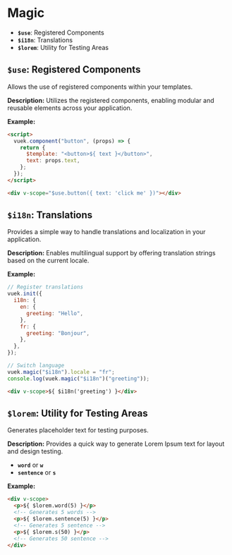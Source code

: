 # Magic

- **`$use`**: Registered Components
- **`$i18n`**: Translations
- **`$lorem`**: Utility for Testing Areas

## **`$use`**: Registered Components

Allows the use of registered components within your templates.

**Description:**
Utilizes the registered components, enabling modular and reusable elements across your application.

**Example:**

```html
<script>
  vuek.component("button", (props) => {
    return {
      $template: "<button>${ text }</button>",
      text: props.text,
    };
  });
</script>

<div v-scope="$use.button({ text: 'click me' })"></div>
```

## **`$i18n`**: Translations

Provides a simple way to handle translations and localization in your application.

**Description:**
Enables multilingual support by offering translation strings based on the current locale.

**Example:**

```js
// Register translations
vuek.init({
  i18n: {
    en: {
      greeting: "Hello",
    },
    fr: {
      greeting: "Bonjour",
    },
  },
});

// Switch language
vuek.magic("$i18n").locale = "fr";
console.log(vuek.magic("$i18n")("greeting"));
```

```html
<div v-scope>${ $i18n('greeting') }</div>
```

## **`$lorem`**: Utility for Testing Areas

Generates placeholder text for testing purposes.

**Description:**
Provides a quick way to generate Lorem Ipsum text for layout and design testing.

- **`word`** or **`w`**
- **`sentence`** or **`s`**

**Example:**

```html
<div v-scope>
  <p>${ $lorem.word(5) }</p>
  <!-- Generates 5 words -->
  <p>${ $lorem.sentence(5) }</p>
  <!-- Generates 5 sentence -->
  <p>${ $lorem.s(50) }</p>
  <!-- Generates 50 sentence -->
</div>
```
